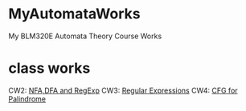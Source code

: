 # MyAutomataWorks
My BLM320E Automata Theory Course Works

# class works
CW2: [NFA,DFA and RegExp](https://sahinalcin.github.io/MyAutomataWorks/CW2/CW2.html)
CW3: [Regular Expressions](https://sahinalcin.github.io/MyAutomataWorks/CW3/CW3.html)
CW4: [CFG for Palindrome](https://sahinalcin.github.io/MyAutomataWorks/CW4/CW4.html)

